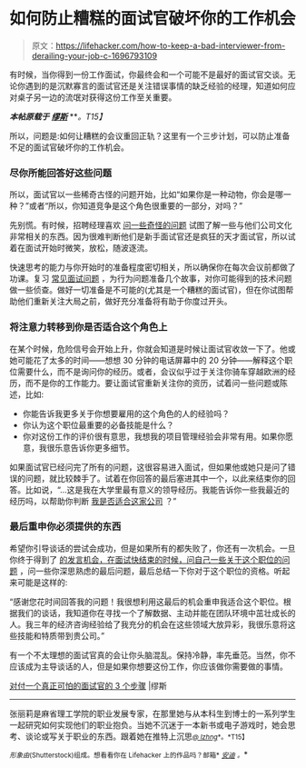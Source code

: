 # 如何防止糟糕的面试官破坏你的工作机会

> 原文：<https://lifehacker.com/how-to-keep-a-bad-interviewer-from-derailing-your-job-c-1696793109>

有时候，当你得到一份工作面试，你最终会和一个可能不是最好的面试官交谈。无论你遇到的是沉默寡言的面试官还是关注错误事情的缺乏经验的经理，知道如何应对桌子另一边的流氓对获得这份工作至关重要。



***本帖原载于*** [***缪斯***](https://www.themuse.com/advice/3-steps-for-dealing-with-a-truly-terrible-interviewer) ***。*T15】**

所以，问题是:如何让糟糕的会议重回正轨？这里有一个三步计划，可以防止准备不足的面试官破坏你的工作机会。

### 尽你所能回答好这些问题

所以，面试官以一些稀奇古怪的问题开始，比如“如果你是一种动物，你会是哪一种？”或者“所以，你知道竞争是这个角色很重要的一部分，对吗？”

先别慌。有时候，招聘经理喜欢 [问一些奇怪的问题](https://www.themuse.com/advice/5-interview-questions-ceos-really-ask-and-how-to-answer-them) 试图了解一些与他们公司文化非常相关的东西。因为很难判断他们是新手面试官还是疯狂的天才面试官，所以试着在面试开始时微笑，放松，随波逐流。

快速思考的能力与你开始时的准备程度密切相关，所以确保你在每次会议前都做了功课。复习 [常见面试问题](https://lifehacker.com/how-to-answer-tell-me-about-a-time-when-interview-que-1676084331) ，为行为问题准备几个故事，对你可能得到的技术问题做一些侦查。做好一切准备是不可能的(尤其是一个糟糕的面试官)，但在你试图帮助他们重新关注大局之前，做好充分准备将有助于你度过开头。

### **将注意力转移到你是否适合这个角色上**

在某个时候，危险信号会开始上升，你就会知道是时候让面试官收敛一下了。他或她可能花了太多的时间——想想 30 分钟的电话屏幕中的 20 分钟——解释这个职位需要什么，而不是询问你的经历。或者，会议似乎过于关注你骑车穿越欧洲的经历，而不是你的工作能力。要让面试官重新关注你的资历，试着问一些问题或陈述，比如:

*   你能告诉我更多关于你想要雇用的这个角色的人的经验吗？
*   你认为这个职位最重要的必备技能是什么？
*   你对这份工作的评价很有意思，我想我的项目管理经验会非常有用。如果你愿意，我很乐意告诉你更多细节。

如果面试官已经问完了所有的问题，这很容易进入面试，但如果他或她只是问了错误的问题，就比较棘手了。试着在你回答的最后塞进其中一个，以此来结束你的回答。比如说，“...这是我在大学里最有意义的领导经历。我能告诉你一些我最近的经历吗，以帮助你判断 [我是否适合这家公司](http://lifehacker.com/what-hiring-managers-actually-want-to-know-about-you-1684287238) ？”

### **最后重申你必须提供的东西**

希望你引导谈话的尝试会成功，但是如果所有的都失败了，你还有一次机会。一旦你终于得到了 [的发言机会，在面试快结束的时候，问自己一些关于这个职位的问题](https://lifehacker.com/the-five-best-questions-a-job-candidate-can-ask-1599296074) ，问一些你深思熟虑的最后问题，最后总结一下你对于这个职位的资格。听起来可能是这样的:

“感谢您花时间回答我的问题！我很想利用这最后的机会重申我适合这个职位。根据我们的谈话，我知道你在寻找一个了解数据、主动并能在团队环境中茁壮成长的人。我三年的经济咨询经验给了我充分的机会在这些领域大放异彩，我很乐意将这些技能和特质带到贵公司。”

有一个不太理想的面试官真的会让你头脑混乱。保持冷静，率先垂范。当然，你不应该成为主导谈话的人，但是如果你想要这份工作，你应该做你需要做的事情。

[对付一个真正可怕的面试官的 3 个步骤](https://www.themuse.com/advice/3-steps-for-dealing-with-a-truly-terrible-interviewer) |缪斯

* * *

张丽莉是麻省理工学院的职业发展专家，在那里她与从本科生到博士的一系列学生一起研究如何实现他们的职业抱负。当她不沉迷于一本新书或电子游戏时，她会思考、谈论或写关于职业的东西。跟着她在推特上沉思[<small>*@ lzhng*</small>](https://twitter.com/@lzhng)<small>*。*T15】</small>

<small>*形象由*</small>[<small></small>](http://www.shutterstock.com/pic-145503574/stock-vector--illustration-of-business-man-cartoon-angry-boss.html)*<small>*(Shutterstock)组成。想看看你在 Lifehacker 上的作品吗？邮箱*</small> [<small>*安迪*</small>](mailto:andy@lifehacker.com) <small>*。*</small>*
